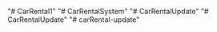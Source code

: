 "# CarRental1" 
"# CarRentalSystem" 
"# CarRentalUpdate" 
"# CarRentalUpdate" 
"# carRental-update" 

